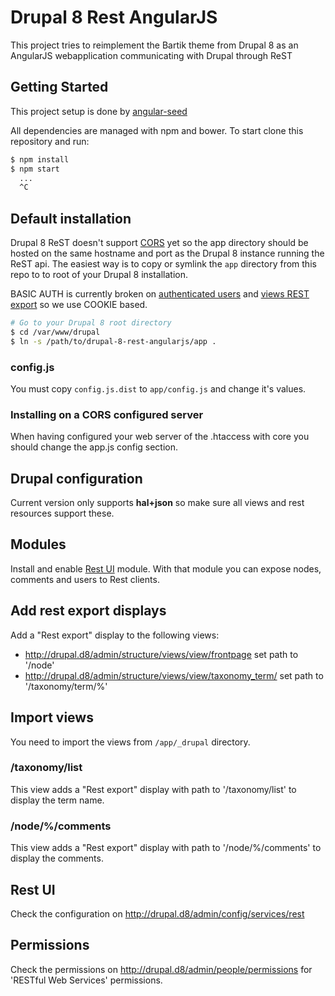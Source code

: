 # Drupal 8 Rest AngularJS

This project tries to reimplement the Bartik theme from Drupal 8 as an AngularJS webapplication communicating with Drupal through ReST

## Getting Started

This project setup is done by [angular-seed][angular-seed]

All dependencies are managed with npm and bower. To start clone this repository and run:

```bash
$ npm install
$ npm start
  ...
  ^C
```

## Default installation

Drupal 8 ReST doesn't support [CORS][cors] yet so the app directory should be
hosted on the same hostname and port as the Drupal 8 instance running
the ReST api. The easiest way is to copy or symlink the `app` directory from
this repo to to root of your Drupal 8 installation.

BASIC AUTH is currently broken on [authenticated users](https://www.drupal.org/node/2504433) and [views REST export](https://www.drupal.org/node/2228141) so we use COOKIE based.

```bash
# Go to your Drupal 8 root directory
$ cd /var/www/drupal
$ ln -s /path/to/drupal-8-rest-angularjs/app .
```

### config.js

You must copy `config.js.dist` to `app/config.js` and change it's values.

### Installing on a CORS configured server

When having configured your web server of the .htaccess with core you should
change the app.js config section.

## Drupal configuration

Current version only supports __hal+json__ so make sure all views and rest
resources support these.

## Modules

Install and enable [Rest UI][restui] module. With that module you can expose nodes, comments and users to Rest clients.

## Add rest export displays

Add a "Rest export" display to the following views:

- http://drupal.d8/admin/structure/views/view/frontpage set path to '/node'
- http://drupal.d8/admin/structure/views/view/taxonomy_term/ set path to '/taxonomy/term/%'

## Import views

You need to import the views from `/app/_drupal` directory.

### /taxonomy/list

This view adds a "Rest export" display with path to '/taxonomy/list' to display the term name.

### /node/%/comments

This view adds a "Rest export" display with path to '/node/%/comments' to display the comments.

## Rest UI

Check the configuration on http://drupal.d8/admin/config/services/rest

## Permissions

Check the permissions on http://drupal.d8/admin/people/permissions for 'RESTful Web Services' permissions.

[cors]: https://developer.mozilla.org/en-US/docs/Web/HTTP/Access_control_CORS
[angular-seed]: https://github.com/angular/angular-seed
[restui]: https://www.drupal.org/project/restui
